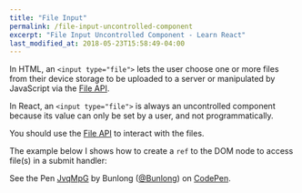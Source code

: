 ```yaml
---
title: "File Input"
permalink: /file-input-uncontrolled-component
excerpt: "File Input Uncontrolled Component - Learn React"
last_modified_at: 2018-05-23T15:58:49-04:00
---
```


In HTML, an `<input type="file">` lets the user choose one or more files from their device storage to be uploaded to a server or manipulated by JavaScript via the [File API](https://developer.mozilla.org/en-US/docs/Web/API/File/Using_files_from_web_applications).

In React, an `<input type="file">` is always an uncontrolled component because its value can only be set by a user, and not programmatically.

You should use the [File API](https://developer.mozilla.org/en-US/docs/Web/API/File/Using_files_from_web_applications) to interact with the files. 

The example below I shows how to create a `ref` to the DOM node to access file(s) in a submit handler:

<p data-height="265" data-theme-id="0" data-slug-hash="JvqMpG" data-default-tab="js,result" data-user="Bunlong" data-embed-version="2" data-pen-title="JvqMpG" class="codepen">See the Pen <a href="https://codepen.io/Bunlong/pen/JvqMpG/">JvqMpG</a> by Bunlong (<a href="https://codepen.io/Bunlong">@Bunlong</a>) on <a href="https://codepen.io">CodePen</a>.</p>
<script async src="https://static.codepen.io/assets/embed/ei.js"></script>
